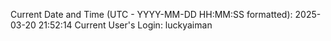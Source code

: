 Current Date and Time (UTC - YYYY-MM-DD HH:MM:SS formatted): 2025-03-20 21:52:14
Current User's Login: luckyaiman
